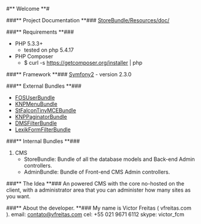 #** Welcome **#

###** Project Documentation **###
[StoreBundle/Resources/doc/](src/CMS/StoreBundle/Resources/doc)

###** Requirements **###
 * PHP 5.3.3+
	- tested on php 5.4.17
 * PHP Composer
    - $ curl -s https://getcomposer.org/installer | php

###** Framework **###
[Symfony2](http://symfony.com/) - version 2.3.0

###** External Bundles **###
 * [FOSUserBundle](https://github.com/FriendsOfSymfony/FOSUserBundle)
 * [KNPMenuBundle](https://github.com/KnpLabs/KnpMenuBundle)
 * [StFalconTinyMCEBundle](https://github.com/stfalcon/TinymceBundle)
 * [KNPPaginatorBundle](https://github.com/KnpLabs/KnpPaginatorBundle)
 * [DMSFilterBundle](http://knpbundles.com/rdohms/DMSFilterBundle)
 * [LexikFormFilterBundle](https://github.com/lexik/LexikFormFilterBundle)

###** Internal Bundles **###
 1. CMS
    - StoreBundle: Bundle of all the database models and Back-end Admin controllers.
    - AdminBundle: Bundle of Front-end CMS Admin controllers.

###** The Idea **###
An powered CMS with the core no-hosted on the client, with a administrator area that you can administer how many sites as you want.

###** About the developer. **###
My name is Victor Freitas ( vfreitas.com ).
email: contato@vfreitas.com
cel: +55 021 9671 6112
skype: victor_fcm
